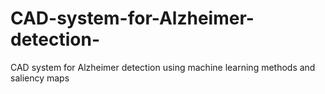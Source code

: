 # CAD-system-for-Alzheimer-detection-
CAD system for Alzheimer detection using machine learning methods and saliency maps
